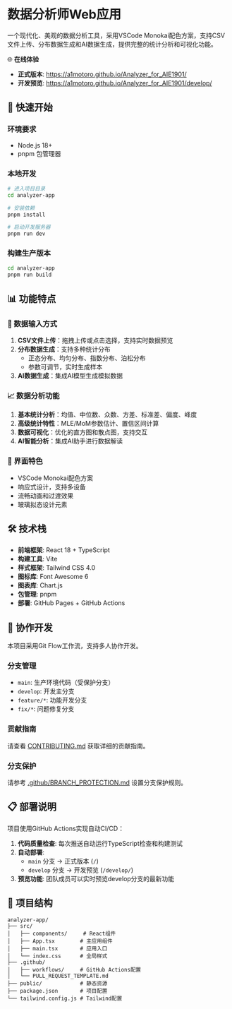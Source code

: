 ﻿# 数据分析师Web应用

一个现代化、美观的数据分析工具，采用VSCode Monokai配色方案，支持CSV文件上传、分布数据生成和AI数据生成，提供完整的统计分析和可视化功能。

🌐 **在线体验**
- **正式版本**: https://a1motoro.github.io/Analyzer_for_AIE1901/
- **开发预览**: https://a1motoro.github.io/Analyzer_for_AIE1901/develop/

## 🚀 快速开始

### 环境要求
- Node.js 18+
- pnpm 包管理器

### 本地开发
```bash
# 进入项目目录
cd analyzer-app

# 安装依赖
pnpm install

# 启动开发服务器
pnpm run dev
```

### 构建生产版本
```bash
cd analyzer-app
pnpm run build
```

## 📊 功能特点

### 🎯 数据输入方式
1. **CSV文件上传**：拖拽上传或点击选择，支持实时数据预览
2. **分布数据生成**：支持多种统计分布
   - 正态分布、均匀分布、指数分布、泊松分布
   - 参数可调节，实时生成样本
3. **AI数据生成**：集成AI模型生成模拟数据

### 📈 数据分析功能
1. **基本统计分析**：均值、中位数、众数、方差、标准差、偏度、峰度
2. **高级统计特性**：MLE/MoM参数估计、置信区间计算
3. **数据可视化**：优化的直方图和散点图，支持交互
4. **AI智能分析**：集成AI助手进行数据解读

### 🎨 界面特色
- VSCode Monokai配色方案
- 响应式设计，支持多设备
- 流畅动画和过渡效果
- 玻璃拟态设计元素

## 🛠️ 技术栈

- **前端框架**: React 18 + TypeScript
- **构建工具**: Vite
- **样式框架**: Tailwind CSS 4.0
- **图标库**: Font Awesome 6
- **图表库**: Chart.js
- **包管理**: pnpm
- **部署**: GitHub Pages + GitHub Actions

## 🤝 协作开发

本项目采用Git Flow工作流，支持多人协作开发。

### 分支管理
- `main`: 生产环境代码（受保护分支）
- `develop`: 开发主分支
- `feature/*`: 功能开发分支
- `fix/*`: 问题修复分支

### 贡献指南
请查看 [CONTRIBUTING.md](CONTRIBUTING.md) 获取详细的贡献指南。

### 分支保护
请参考 [.github/BRANCH_PROTECTION.md](.github/BRANCH_PROTECTION.md) 设置分支保护规则。

## 📋 部署说明

项目使用GitHub Actions实现自动CI/CD：

1. **代码质量检查**: 每次推送自动运行TypeScript检查和构建测试
2. **自动部署**:
   - `main` 分支 → 正式版本 (`/`)
   - `develop` 分支 → 开发预览 (`/develop/`)
3. **预览功能**: 团队成员可以实时预览develop分支的最新功能

## 📁 项目结构

```
analyzer-app/
├── src/
│   ├── components/     # React组件
│   ├── App.tsx        # 主应用组件
│   ├── main.tsx       # 应用入口
│   └── index.css      # 全局样式
├── .github/
│   ├── workflows/     # GitHub Actions配置
│   └── PULL_REQUEST_TEMPLATE.md
├── public/            # 静态资源
├── package.json       # 项目配置
└── tailwind.config.js # Tailwind配置
```
